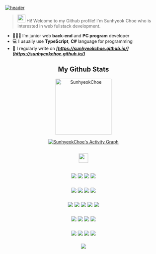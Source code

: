 [![header](https://capsule-render.vercel.app/api?type=waving&color=gradient&height=250&section=header&fontSize=90&text=Sunhyeok%20Choe)](https://github.com/SunhyeokChoe)
> <img src="https://media.giphy.com/media/hvRJCLFzcasrR4ia7z/giphy.gif" width="25px" height="25px" /> Hi! Welcome to my Github profile! I'm Sunhyeok Choe who is interested in web fullstack development.
    
- 👩🏻‍💼 I’m junior web **back-end** and **PC program** developer
- 💻 I usually use **TypeScript**, **C#** language for programming
- 📝 I regularly write on ***[https://sunhyeokchoe.github.io/](https://sunhyeokchoe.github.io/)***

<h2 align="center">
    My Github Stats
</h2>

<p align="center"><img height="180em" src="https://github-profile-summary-cards.vercel.app/api/cards/profile-details?username=SunhyeokChoe&theme=monokai" alt="SunhyeokChoe" align = "center"/>

<p align = "center">
    <a href="https://github.com/ashutosh00710/github-readme-activity-graph">
    <img alt="SunhyeokChoe's Activity Graph" src="https://activity-graph.herokuapp.com/graph?username=SunhyeokChoe&bg_color=1F222E&color=F8D866&line=F85D7F&point=FFFFFF&hide_border=true" />
    </a>
</p>

<h2 align="center">
    <a href="https://stackshare.io/sunhyeokchoe/my-stack">
        <img src="https://img.shields.io/badge/Tech-Stack-0690fa.svg" height="30" />
    </a>
<h2/>
<div align="center">
    <p>
        <img src="https://img.shields.io/badge/C%23-239120?style=for-the-badge&logo=C%20Sharp&logoColor=white"/>
        <img src="https://img.shields.io/badge/Javascript-ffb13b?style=for-the-badge&logo=javascript&logoColor=white"/>
        <img src="https://img.shields.io/badge/Typescript-3178C6?style=for-the-badge&logo=Typescript&logoColor=white"/>
        <img src="https://img.shields.io/badge/Git-F05032.svg?style=for-the-badge&logo=Git&logoColor=white"/>
    </p>
    <p>
        <img src="https://img.shields.io/badge/Node.js-%2343853D.svg?style=for-the-badge&logo=node.js&logoColor=white"/>
        <img src="https://img.shields.io/badge/Express.js-%23404d59.svg?style=for-the-badge&logo=express&logoColor=white"/>
        <img src="https://img.shields.io/badge/Nest.JS-E0234E?style=for-the-badge&logo=NestJS&logoColor=white"/>
        <img src="https://img.shields.io/badge/React.js-61DAFB?style=for-the-badge&logo=react&logoColor=white"/>
    </p>
    <p>
        <img src="https://img.shields.io/badge/HTML-E34F26?style=for-the-badge&logo=html5&logoColor=white"/>
        <img src="https://img.shields.io/badge/CSS-1572B6?style=for-the-badge&logo=css3&logoColor=white"/>
        <img src="https://img.shields.io/badge/styledcomponents-DB7093?style=for-the-badge&logo=styled%2Dcomponents&logoColor=white"/>
        <img src="https://img.shields.io/badge/TailwindCSS-06B6D4?style=for-the-badge&logo=Tailwind%2DCSS&logoColor=white"/>
        <img src="https://img.shields.io/badge/Sass-CC6699?style=for-the-badge&logo=Sass&logoColor=white"/>
    </p>
    <p>
        <img src="https://img.shields.io/badge/mysql-15008C.svg?style=for-the-badge&logo=mysql&logoColor=white"/>
        <img src="https://img.shields.io/badge/MariaDB-003545.svg?style=for-the-badge&logo=MariaDB&logoColor=white"/>
        <img src="https://img.shields.io/badge/NGINX-009639?style=for-the-badge&logo=NGINX&logoColor=white"/>
        <img src="https://img.shields.io/badge/Linux-FCC624?style=for-the-badge&logo=Linux&logoColor=white"/>
    </p>
    <p>
        <img src="https://img.shields.io/badge/.NET-03A5FC?style=for-the-badge&logo=.net&logoColor=white"/>
        <img src="https://img.shields.io/badge/WPF-6B03FC?style=for-the-badge&logo=Windows&logoColor=white"/>
        <img src="https://img.shields.io/badge/Windows Forms-0173D4?style=for-the-badge&logo=Windows&logoColor=white"/>
        <img src="https://img.shields.io/badge/MVVM-0b032d?style=for-the-badge&logoColor=white"/>
    </p>
    <p>
        <img src="https://img.shields.io/badge/Amazon Web Services-E16008?style=for-the-badge&logo=Amazon%20AWS&logoColor=white"/>
    </p>
</div>
